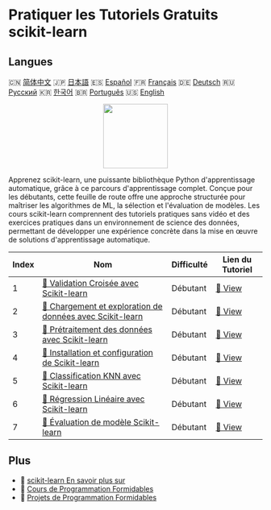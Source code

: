 # Pratiquer les Tutoriels Gratuits scikit-learn

## Langues

🇨🇳 [简体中文](README_zh.md) 🇯🇵 [日本語](README_ja.md) 🇪🇸 [Español](README_es.md) 🇫🇷 [Français](README_fr.md) 🇩🇪 [Deutsch](README_de.md) 🇷🇺 [Русский](README_ru.md) 🇰🇷 [한국어](README_ko.md) 🇧🇷 [Português](README_pt.md) 🇺🇸 [English](README.md) 

<div align="center">
<img width="128px" src="https://file.labex.io/path/N7q3t9dfWfEY.png">
</div>

Apprenez scikit-learn, une puissante bibliothèque Python d'apprentissage automatique, grâce à ce parcours d'apprentissage complet. Conçue pour les débutants, cette feuille de route offre une approche structurée pour maîtriser les algorithmes de ML, la sélection et l'évaluation de modèles. Les cours scikit-learn comprennent des tutoriels pratiques sans vidéo et des exercices pratiques dans un environnement de science des données, permettant de développer une expérience concrète dans la mise en œuvre de solutions d'apprentissage automatique.

|   Index | Nom                                                                                                                                                 | Difficulté   | Lien du Tutoriel                                                                                  |
|---------|-----------------------------------------------------------------------------------------------------------------------------------------------------|--------------|---------------------------------------------------------------------------------------------------|
|       1 | [📖 Validation Croisée avec Scikit-learn](https://labex.io/fr/tutorials/sklearn-scikit-learn-cross-validation-596487)                               | Débutant     | [🔗 View](https://labex.io/fr/tutorials/sklearn-scikit-learn-cross-validation-596487)             |
|       2 | [📖 Chargement et exploration de données avec Scikit-learn](https://labex.io/fr/tutorials/sklearn-scikit-learn-data-loading-and-exploration-596488) | Débutant     | [🔗 View](https://labex.io/fr/tutorials/sklearn-scikit-learn-data-loading-and-exploration-596488) |
|       3 | [📖 Prétraitement des données avec Scikit-learn](https://labex.io/fr/tutorials/sklearn-scikit-learn-data-preprocessing-596489)                      | Débutant     | [🔗 View](https://labex.io/fr/tutorials/sklearn-scikit-learn-data-preprocessing-596489)           |
|       4 | [📖 Installation et configuration de Scikit-learn](https://labex.io/fr/tutorials/sklearn-scikit-learn-installation-and-setup-596490)                | Débutant     | [🔗 View](https://labex.io/fr/tutorials/sklearn-scikit-learn-installation-and-setup-596490)       |
|       5 | [📖 Classification KNN avec Scikit-learn](https://labex.io/fr/tutorials/sklearn-scikit-learn-knn-classification-596491)                             | Débutant     | [🔗 View](https://labex.io/fr/tutorials/sklearn-scikit-learn-knn-classification-596491)           |
|       6 | [📖 Régression Linéaire avec Scikit-learn](https://labex.io/fr/tutorials/sklearn-scikit-learn-linear-regression-596492)                             | Débutant     | [🔗 View](https://labex.io/fr/tutorials/sklearn-scikit-learn-linear-regression-596492)            |
|       7 | [📖 Évaluation de modèle Scikit-learn](https://labex.io/fr/tutorials/sklearn-scikit-learn-model-evaluation-596493)                                  | Débutant     | [🔗 View](https://labex.io/fr/tutorials/sklearn-scikit-learn-model-evaluation-596493)             |

## Plus

- 🔗 [scikit-learn En savoir plus sur](https://labex.io/fr/skilltrees/sklearn)
- 🔗 [Cours de Programmation Formidables](https://github.com/labex-labs/awesome-programming-courses)
- 🔗 [Projets de Programmation Formidables](https://github.com/labex-labs/awesome-programming-projects)

